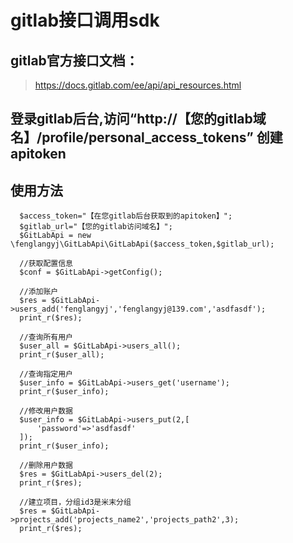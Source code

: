 # gitlab接口调用sdk

## gitlab官方接口文档：

> https://docs.gitlab.com/ee/api/api_resources.html

## 登录gitlab后台,访问“http://【您的gitlab域名】/profile/personal_access_tokens” 创建 apitoken

## 使用方法

  ```
    $access_token="【在您gitlab后台获取到的apitoken】";
    $gitlab_url="【您的gitlab访问域名】";
    $GitLabApi = new \fenglangyj\GitLabApi\GitLabApi($access_token,$gitlab_url);
    
    //获取配置信息
    $conf = $GitLabApi->getConfig();
    
    //添加账户
    $res = $GitLabApi->users_add('fenglangyj','fenglangyj@139.com','asdfasdf');
    print_r($res);

    //查询所有用户
    $user_all = $GitLabApi->users_all();
    print_r($user_all);

    //查询指定用户
    $user_info = $GitLabApi->users_get('username');
    print_r($user_info);
    
    //修改用户数据
    $user_info = $GitLabApi->users_put(2,[
        'password'=>'asdfasdf'
    ]);
    print_r($user_info);

    //删除用户数据
    $res = $GitLabApi->users_del(2);
    print_r($res);

    //建立项目，分组id3是米末分组
    $res = $GitLabApi->projects_add('projects_name2','projects_path2',3);
    print_r($res);
    
  ```
  



